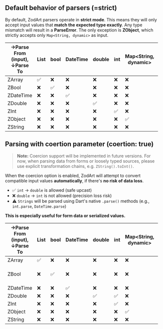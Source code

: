 ## Default behavior of parsers (=strict)

By default, ZodArt parsers operate in **strict mode**. This means they will only accept input values that **match the expected type exactly**. Any type mismatch will result in a **ParseError**.
The only exception is **ZObject**, which strictly accepts only `Map<String, dynamic>` as input.

| →Parse From (input),<br> ↓Parse To | List | bool | DateTime | double | int | Map<String, dynamic> | String | others |
| ---------------------------------- | ---- | ---- | -------- | ------ | --- | -------------------- | ------ | ------ |
| ZArray                             | ✅   | ❌   | ❌       | ❌     | ❌  | ❌                   | ❌     | ❌     |
| ZBool                              | ❌   | ✅   | ❌       | ❌     | ❌  | ❌                   | ❌     | ❌     |
| ZDateTime                          | ❌   | ❌   | ✅       | ❌     | ❌  | ❌                   | ❌     | ❌     |
| ZDouble                            | ❌   | ❌   | ❌       | ✅     | ❌  | ❌                   | ❌     | ❌     |
| ZInt                               | ❌   | ❌   | ❌       | ❌     | ✅  | ❌                   | ❌     | ❌     |
| ZObject                            | ❌   | ❌   | ❌       | ❌     | ❌  | ✅                   | ❌     | ❌     |
| ZString                            | ❌   | ❌   | ❌       | ❌     | ❌  | ❌                   | ✅     | ❌     |

## Parsing with coertion parameter (coertion: true)

> **Note:** Coercion support will be implemented in future versions. For now, when parsing data from forms or loosely typed sources, please use explicit transformation chains, e.g. `ZString().toInt()`.

When the coercion option is enabled, ZodArt will attempt to convert compatible input values **automatically**, if there's **no risk of data loss**.

- ✅ `int` → `double` is allowed (safe upcast)
- ❌ `double` → `int` is not allowed (precision loss risk)
- ⚠️ `Strings` will be parsed using Dart's native `.parse()` methods (e.g., `int.parse`, `DateTime.parse`)

**This is especially useful for form data or serialized values.**

| →Parse From (input),<br> ↓Parse To | List | bool | DateTime | double | int | Map<String, dynamic> | String                                 | others |
| ---------------------------------- | ---- | ---- | -------- | ------ | --- | -------------------- | -------------------------------------- | ------ |
| ZArray                             | ✅   | ❌   | ❌       | ❌     | ❌  | ❌                   | ❌                                     | ❌     |
| ZBool                              | ❌   | ✅   | ❌       | ❌     | ❌  | ❌                   | ⚠️ `true` / `false` (case-insensitive) | ❌     |
| ZDateTime                          | ❌   | ❌   | ✅       | ❌     | ❌  | ❌                   | ⚠️`DateTime.parse`                     | ❌     |
| ZDouble                            | ❌   | ❌   | ❌       | ✅     | ✅  | ❌                   | ⚠️`double.parse`                       | ❌     |
| ZInt                               | ❌   | ❌   | ❌       | ❌     | ✅  | ❌                   | ⚠️`int.parse`                          | ❌     |
| ZObject                            | ❌   | ❌   | ❌       | ❌     | ❌  | ✅                   | ❌                                     | ❌     |
| ZString                            | ❌   | ❌   | ❌       | ❌     | ❌  | ❌                   | ✅                                     | ❌     |
